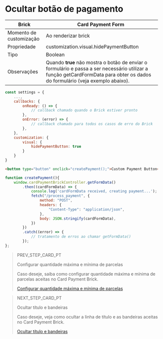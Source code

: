 # Ocultar botão de pagamento

| Brick | Card Payment Form |
|--- |--- |
| Momento de customização | Ao renderizar brick |
| Propriedade | customization.visual.hidePaymentButton |
| Tipo | Boolean |
| Observações | Quando **true** não mostra o botão de enviar o formulário e passa a ser necessário utilizar a função getCardFormData para obter os dados do formulário (veja exemplo abaixo). |

```javascript
const settings = {
    ...,
    callbacks: {
        onReady: () => {
            // callback chamado quando o Brick estiver pronto
        },
        onError: (error) => { 
            // callback chamado para todos os casos de erro do Brick
        },
    },
    customization: {
        visual: {
            hidePaymentButton: true
        }
    }
}
```

```html
<button type="button" onclick="createPayment();">Custom Payment Button</button>
```

```javascript
function createPayment(){
    window.cardPaymentBrickController.getFormData()
        .then((cardFormData) => {
            console.log('cardFormData received, creating payment...');
            fetch("/process_payment", {
                method: "POST",
                headers: {
                    "Content-Type": "application/json",
                },
                body: JSON.stringify(cardFormData),
            })
        })
        .catch((error) => {
            // tratamento de erros ao chamar getFormData()
        });
};
```

> PREV_STEP_CARD_PT
>
> Configurar quantidade máxima e mínima de parcelas 
>
> Caso deseje, saiba como configurar quantidade máxima e mínima de parcelas aceitas no Card Payment Brick.
>
> [Configurar quantidade máxima e mínima de parcelas](/developers/pt/docs/checkout-bricks-beta/additional-customization/max-and-min-installments)

> NEXT_STEP_CARD_PT
>
> Ocultar título e bandeiras 
>
> Caso deseje, veja como ocultar a linha de título e as bandeiras aceitas no Card Payment Brick.
>
> [Ocultar título e bandeiras](/developers/pt/docs/checkout-bricks-beta/additional-customization/hide-title-and-flags)